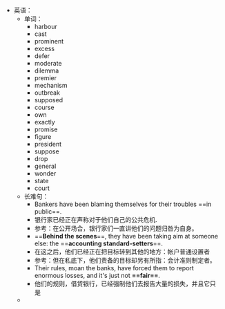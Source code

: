 - 英语：
	- 单词：
		- harbour
		- cast
		- prominent
		- excess
		- defer
		- moderate
		- dilemma
		- premier
		- mechanism
		- outbreak
		- supposed
		- course
		- own
		- exactly
		- promise
		- figure
		- president
		- suppose
		- drop
		- general
		- wonder
		- state
		- court
	- 长难句：
		- Bankers have been blaming themselves for their troubles ==in public==.
		- 银行家已经正在声称对于他们自己的公共危机.
		- 参考：在公开场合，银行家们一直讲他们的问题归咎为自身。
		- ==**Behind the scenes**==, they have been taking aim at someone else: the ==**accounting standard-setters**==.
		- 在这之后，他们已经正在把目标转到其他的地方：帐户普通设置者
		- 参考：但在私底下，他们责备的目标却另有所指：会计准则制定者。
		- Their rules, moan the banks, have forced them to report enormous losses, and it's just not **==fair==**.
		- 他们的规则，借贷银行，已经强制他们去报告大量的损失，并且它只是
	-